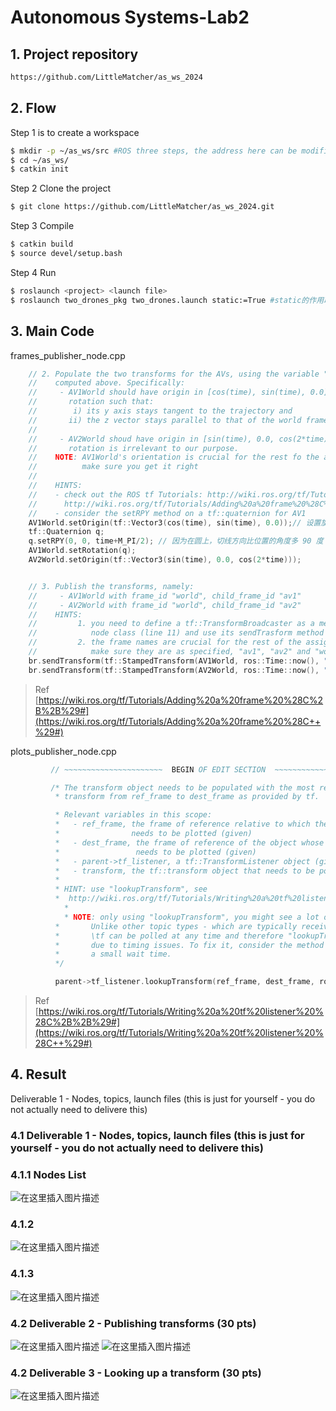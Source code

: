 # Autonomous Systems-Lab2

## 1. Project repository

```bash
https://github.com/LittleMatcher/as_ws_2024
```
## 2. Flow
Step 1 is to create a workspace
```bash
$ mkdir -p ~/as_ws/src #ROS three steps, the address here can be modified
$ cd ~/as_ws/
$ catkin init
```
Step 2 Clone the project
```bash
$ git clone https://github.com/LittleMatcher/as_ws_2024.git
```
Step 3 Compile
```bash
$ catkin build
$ source devel/setup.bash
```
Step 4 Run
```bash
$ roslaunch <project> <launch file>
$ roslaunch two_drones_pkg two_drones.launch static:=True #static的作用取决于launch文件
```

## 3. Main Code
frames_publisher_node.cpp
```cpp
	// 2. Populate the two transforms for the AVs, using the variable "time"
    //    computed above. Specifically:
    //     - AV1World should have origin in [cos(time), sin(time), 0.0] and
    //       rotation such that:
    //        i) its y axis stays tangent to the trajectory and
    //       ii) the z vector stays parallel to that of the world frame
    //
    //     - AV2World shoud have origin in [sin(time), 0.0, cos(2*time)], the
    //       rotation is irrelevant to our purpose.
    //    NOTE: AV1World's orientation is crucial for the rest fo the assignment,
    //          make sure you get it right
    //
    //    HINTS:
    //    - check out the ROS tf Tutorials: http://wiki.ros.org/tf/Tutorials,
    //      http://wiki.ros.org/tf/Tutorials/Adding%20a%20frame%20%28C%2B%2B%29#The_Code
    //    - consider the setRPY method on a tf::quaternion for AV1
    AV1World.setOrigin(tf::Vector3(cos(time), sin(time), 0.0));// 设置旋转，使得物体始终朝向运动方向
    tf::Quaternion q;
    q.setRPY(0, 0, time+M_PI/2); // 因为在圆上，切线方向比位置的角度多 90 度
    AV1World.setRotation(q);
    AV2World.setOrigin(tf::Vector3(sin(time), 0.0, cos(2*time)));
```

```cpp

 	// 3. Publish the transforms, namely:
    //     - AV1World with frame_id "world", child_frame_id "av1"
    //     - AV2World with frame_id "world", child_frame_id "av2"
    //    HINTS:
    //         1. you need to define a tf::TransformBroadcaster as a member of the
    //            node class (line 11) and use its sendTrasform method below
    //         2. the frame names are crucial for the rest of the assignment,
    //            make sure they are as specified, "av1", "av2" and "world"    static tf::TransformBroadcaster br;
    br.sendTransform(tf::StampedTransform(AV1World, ros::Time::now(), "world", "av1"));// 发送变换
    br.sendTransform(tf::StampedTransform(AV2World, ros::Time::now(), "world", "av2"));
```

> Ref [https://wiki.ros.org/tf/Tutorials/Adding%20a%20frame%20%28C%2B%2B%29#](https://wiki.ros.org/tf/Tutorials/Adding%20a%20frame%20%28C++%29#)

plots_publisher_node.cpp

```cpp
 		 // ~~~~~~~~~~~~~~~~~~~~~~  BEGIN OF EDIT SECTION  ~~~~~~~~~~~~~~~~~~~~~~~~~

         /* The transform object needs to be populated with the most recent
          * transform from ref_frame to dest_frame as provided by tf.

          * Relevant variables in this scope:
          *   - ref_frame, the frame of reference relative to which the trajectory
          *                needs to be plotted (given)
          *   - dest_frame, the frame of reference of the object whose trajectory
          *                 needs to be plotted (given)
          *   - parent->tf_listener, a tf::TransformListener object (given)
          *   - transform, the tf::transform object that needs to be populated
          *
          * HINT: use "lookupTransform", see
          *  http://wiki.ros.org/tf/Tutorials/Writing%20a%20tf%20listener%20%28C%2B%2B%29#The_Code
	        *
	        * NOTE: only using "lookupTransform", you might see a lot of errors in your terminal!
          *       Unlike other topic types - which are typically received on a callback basis -
          *       \tf can be polled at any time and therefore "lookupTransform" might fail 
          *       due to timing issues. To fix it, consider the method "waitForTransform" with 
          *       a small wait time.    
          */

          parent->tf_listener.lookupTransform(ref_frame, dest_frame, ros::Time(0), transform);  
```

> Ref [https://wiki.ros.org/tf/Tutorials/Writing%20a%20tf%20listener%20%28C%2B%2B%29#](https://wiki.ros.org/tf/Tutorials/Writing%20a%20tf%20listener%20%28C++%29#)
## 4. Result
Deliverable 1 - Nodes, topics, launch files (this is just for yourself - you do not actually need to delivere this)
### 4.1 Deliverable 1 - Nodes, topics, launch files (this is just for yourself - you do not actually need to delivere this)
### 4.1.1 Nodes List
![在这里插入图片描述](https://i-blog.csdnimg.cn/direct/77b88192daab4c3b9aee7e681c330381.png)
### 4.1.2 
![在这里插入图片描述](https://i-blog.csdnimg.cn/direct/52031c93ee8c417fb1c7f9b1753d223f.png)
### 4.1.3
![在这里插入图片描述](https://i-blog.csdnimg.cn/direct/6195a425f6f042c29fa3f356277a4793.png)

### 4.2 Deliverable 2 - Publishing transforms (30 pts)
![在这里插入图片描述](https://i-blog.csdnimg.cn/direct/98a119161bd147c891eed3c7b14169c0.png)
![在这里插入图片描述](https://i-blog.csdnimg.cn/direct/b5a3ff67580d4b0480baac2c9ea41eeb.gif#pic_center)
### 4.2 Deliverable 3 - Looking up a transform (30 pts)
![在这里插入图片描述](https://i-blog.csdnimg.cn/direct/09bfe3ae865f4dc5a980b633497e1e09.gif#pic_center)



